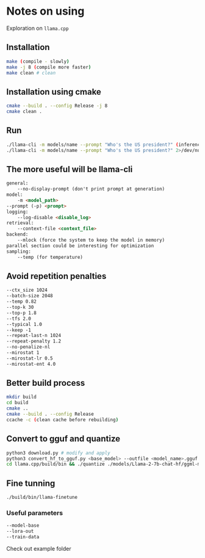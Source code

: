 # Notes on using

Exploration on `llama.cpp`

## Installation

```bash
make (compile - slowly)
make -j 8 (compile more faster)
make clean # clean
```

## Installation using cmake

```bash
cmake --build . --config Release -j 8
cmake clean .
```

## Run

```bash
./llama-cli -m models/name --prompt "Who's the US president?" (inference with logs)
./llama-cli -m models/name --prompt "Who's the US president?" 2>/dev/null (inference without logs)
```

## The more useful will be llama-cli

```html
general:
    --no-display-prompt (don't print prompt at generation)
model:
    -m <model_path>
--prompt (-p) <prompt>
logging:
    --log-disable <disable_log>
retrieval:
    --context-file <context_file> 
backend:
    --mlock (force the system to keep the model in memory)
parallel section could be interesting for optimization
sampling:
    --temp (for temperature)
```

## Avoid repetition penalties

```html
--ctx_size 1024
--batch-size 2048
--temp 0.82
--top-k 30
--top-p 1.8
--tfs 2.0
--typical 1.0
--keep -1
--repeat-last-n 1024
--repeat-penalty 1.2
--no-penalize-nl
--mirostat 1
--mirostat-lr 0.5
--mirostat-ent 4.0
```

## Better build process

```bash
mkdir build
cd build
cmake ..
cmake --build . --config Release
ccache -c (clean cache before rebuilding)
```

## Convert to gguf and quantize

```bash
python3 download.py # modify and apply
python3 convert_hf_to_gguf.py <base_model> --outfile <model_name>.gguf --outtype <quantize_type> (e.g. q8_0) # not all of the quantize method available here
cd llama.cpp/build/bin && ./quantize ./models/Llama-2-7b-chat-hf/ggml-model-f16.gguf ./models/Llama-2-7b-chat-hf/ggml-model-q4_0.gguf q4_0
```

## Fine tunning

```bash
./build/bin/llama-finetune
```

### Useful parameters

```html
--model-base
--lora-out
--train-data
```

Check out example folder
